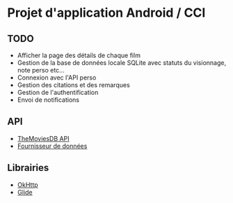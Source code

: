 # Projet d'application Android / CCI

## TODO

* Afficher la page des détails de chaque film
* Gestion de la base de données locale SQLite avec statuts du visionnage, note perso etc...
* Connexion avec l'API perso
* Gestion des citations et des remarques
* Gestion de l'authentification
* Envoi de notifications

## API

* [TheMoviesDB API](https://www.themoviedb.org/?language=fr)
* [Fournisseur de données](https://developers.themoviedb.org/3/getting-started/introduction)

## Librairies

* [OkHttp](https://square.github.io/okhttp/)
* [Glide](https://bumptech.github.io/glide/)